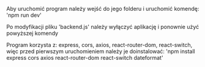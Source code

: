 Aby uruchomić program należy wejść do jego folderu i uruchomić komendę: 
'npm run dev'

Po modyfikacji pliku 'backend.js' należy wyłączyć aplikację i ponownie użyć powyższej komendy

Program korzysta z: 
express, cors, axios, react-router-dom, react-switch, 
więc przed pierwszym uruchomieniem należy je doinstalować:
'npm install express cors axios react-router-dom react-switch dateformat'